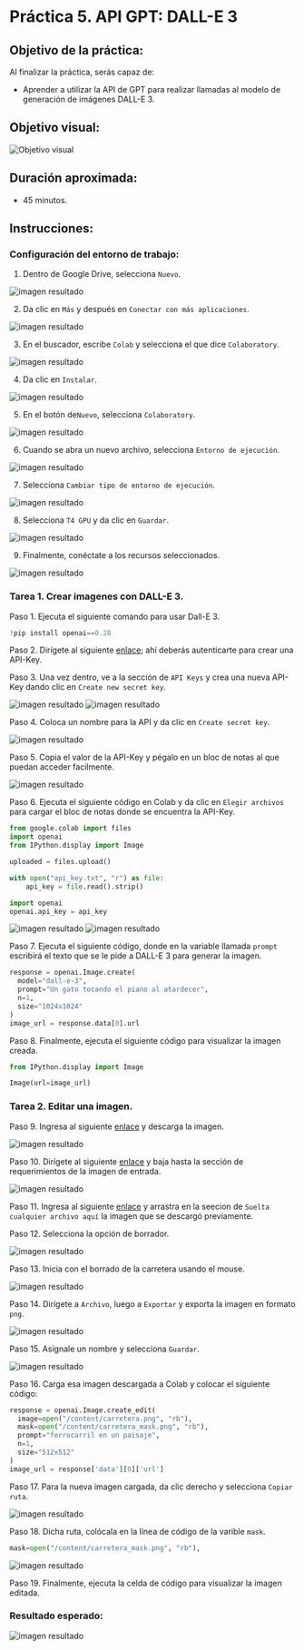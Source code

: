 # Práctica 5. API GPT: DALL-E 3

## Objetivo de la práctica:

Al finalizar la práctica, serás capaz de:

- Aprender a utilizar la API de GPT para realizar llamadas al modelo de generación de imágenes DALL-E 3.

## Objetivo visual:

![Objetivo visual](../images/cap5_obj_vis.png) 

## Duración aproximada:

- 45 minutos.

## Instrucciones:

### Configuración del entorno de trabajo:

1. Dentro de Google Drive, selecciona `Nuevo`.

![imagen resultado](../images/conf_1.png)

2. Da clic en `Más` y después en `Conectar con más aplicaciones`.

![imagen resultado](../images/conf_2.png)

3. En el buscador, escribe `Colab` y selecciona el que dice `Colaboratory`.

![imagen resultado](../images/conf_3.png)

4. Da clic en `Instalar`.

![imagen resultado](../images/conf_4.png)

5. En el botón de`Nuevo`, selecciona `Colaboratory`.

![imagen resultado](../images/conf_5.png)

6. Cuando se abra un nuevo archivo, selecciona `Entorno de ejecución`.

![imagen resultado](../images/conf_6.png)

7. Selecciona `Cambiar tipo de entorno de ejecución`.

![imagen resultado](../images/conf_7.png)

8. Selecciona `T4 GPU` y da clic en `Guardar`.

![imagen resultado](../images/conf_8.png)

9. Finalmente, conéctate a los recursos seleccionados.

![imagen resultado](../images/conf_9.png)

### Tarea 1. Crear imagenes con DALL-E 3.

Paso 1. Ejecuta el siguiente comando para usar Dall-E 3.

```python
!pip install openai==0.28
```

Paso 2. Dirígete al siguiente [enlace](https://platform.openai.com/api-keys); ahí deberás autenticarte para crear una API-Key.

Paso 3. Una vez dentro, ve a la sección de `API Keys` y crea una nueva API-Key dando clic en `Create new secret key`.

![imagen resultado](../images/cap5_3.png)
![imagen resultado](../images/cap5_4.png)

Paso 4. Coloca un nombre para la API y da clic en `Create secret key`.

![imagen resultado](/images/cap5_5.png)

Paso 5. Copia el valor de la API-Key y pégalo en un bloc de notas al que puedan acceder facilmente.

![imagen resultado](/images/cap5_6.png)

Paso 6. Ejecuta el siguiente código en Colab y da clic en `Elegir archivos` para cargar el bloc de notas donde se encuentra la API-Key.

```python
from google.colab import files
import openai
from IPython.display import Image

uploaded = files.upload()

with open("api_key.txt", "r") as file:
    api_key = file.read().strip()

import openai
openai.api_key = api_key
```

![imagen resultado](../images/cap5_7.png)
![imagen resultado](../images/cap5_8.png)

Paso 7. Ejecuta el siguiente código, donde en la variable llamada `prompt` escribirá el texto que se le pide a DALL-E 3 para generar la imagen.

```python
response = openai.Image.create(
  model="dall-e-3",
  prompt="Un gato tocando el piano al atardecer",
  n=1,
  size="1024x1024"
)
image_url = response.data[0].url
```

Paso 8. Finalmente, ejecuta el siguiente código para visualizar la imagen creada.

```python
from IPython.display import Image

Image(url=image_url)
```

### Tarea 2. Editar una imagen.

Paso 9. Ingresa al siguiente [enlace](https://drive.google.com/file/d/1IWtCHoxJgBAfFzFOchZT4aYSKB4UQd8O/view?usp=sharing) y descarga la imagen.

![imagen resultado](..images/cap5_1.png)

Paso 10. Dirígete al siguiente [enlace](https://platform.openai.com/docs/guides/images?api-mode=chat) y baja hasta la sección de requerimientos de la imagen de entrada.

![imagen resultado](..images/cap5_2.png)

Paso 11. Ingresa al siguiente [enlace](https://www.photopea.com/) y arrastra en la seecion de `Suelta cualquier archivo aquí` la imagen que se descargó previamente. 

Paso 12. Selecciona la opción de borrador.

![imagen resultado](..images/cap5_9.png)

Paso 13. Inicia con el borrado de la carretera usando el mouse.

![imagen resultado](images/cap5_10.png)

Paso 14. Dirígete a `Archivo`, luego a `Exportar` y exporta la imagen en formato `png`.

![imagen resultado](images/cap5_11.png)

Paso 15. Asígnale un nombre y selecciona `Guardar`.

![imagen resultado](images/cap5_12.png)

Paso 16. Carga esa imagen descargada a Colab y colocar el siguiente código:

```python
response = openai.Image.create_edit(
  image=open("/content/carretera.png", "rb"),
  mask=open("/content/carretera_mask.png", "rb"),
  prompt="ferrocarril en un paisaje",
  n=1,
  size="512x512"
)
image_url = response['data'][0]['url']
```

Paso 17. Para la nueva imagen cargada, da clic derecho y selecciona `Copiar ruta`.

![imagen resultado](images/cap5_13.png)

Paso 18. Dicha ruta, colócala en la línea de código de la varible `mask`.

```python
mask=open("/content/carretera_mask.png", "rb"),
```

![imagen resultado](../images/cap5_14.png)

Paso 19. Finalmente, ejecuta la celda de código para visualizar la imagen editada.

### Resultado esperado:

![imagen resultado](..images/cap5_resultado_esperado.png)
